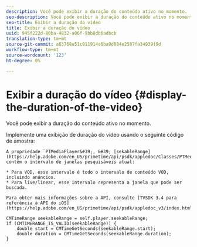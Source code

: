 ```yaml
---
description: Você pode exibir a duração do conteúdo ativo no momento.
seo-description: Você pode exibir a duração do conteúdo ativo no momento.
seo-title: Exibir a duração do vídeo
title: Exibir a duração do vídeo
uuid: 945f222d-80ba-4832-a06f-9bb8db6adbcb
translation-type: tm+mt
source-git-commit: a63768e51c911914a6ba9d884e2587fa34939f9d
workflow-type: tm+mt
source-wordcount: '123'
ht-degree: 0%

---
```



# Exibir a duração do vídeo {#display-the-duration-of-the-video}

Você pode exibir a duração do conteúdo ativo no momento.

Implemente uma exibição de duração do vídeo usando o seguinte código de amostra:

    A propriedade `PTMediaPlayer&#39;, &#39; [sekableRange](https://help.adobe.com/en_US/primetime/api/psdk/appledoc/Classes/PTMediaPlayer.html#//api/name/seekableRange)&#39;, contém o intervalo de janelas pesquisáveis atual:
    
    * Para VOD, esse intervalo é todo o intervalo de conteúdo VOD, incluindo anúncios.
    * Para live/linear, esse intervalo representa a janela que pode ser buscada.
    
    Para obter mais informações sobre a API, consulte [TVSDK 3.4 para referência à API do iOS](https://help.adobe.com/en_US/primetime/api/psdk/appledoc_v3/index.html)

<!--<a id="example_A153BE3AC03F43C6BF3A156316A08CD3"></a>-->

```
CMTimeRange seekableRange = self.player.seekableRange;  
if (CMTIMERANGE_IS_VALID(seekableRange)) { 
    double start = CMTimeGetSeconds(seekableRange.start);  
    double duration = CMTimeGetSeconds(seekableRange.duration); 
}
```
